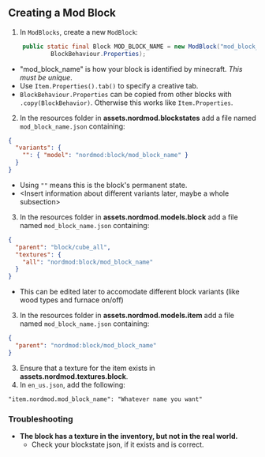 ## Creating a Mod Block
1. In `ModBlocks`, create a new `ModBlock`:
```java
    public static final Block MOD_BLOCK_NAME = new ModBlock("mod_block_name", CreativeTab,
            BlockBehaviour.Properties);
```
* "mod_block_name" is how your block is identified by minecraft. _This must be unique_.
* Use `Item.Properties().tab()` to specify a creative tab.
* `BlockBehaviour.Properties` can be copied from other blocks with `.copy(BlockBehavior)`. Otherwise this works like `Item.Properties`.

2. In the resources folder in **assets.nordmod.blockstates** add a file named `mod_block_name.json` containing:
```json
{
  "variants": {
    "": { "model": "nordmod:block/mod_block_name" }
  }
}
```
* Using `""` means this is the block's permanent state.
* <Insert information about different variants later, maybe a whole subsection>

3. In the resources folder in **assets.nordmod.models.block** add a file named `mod_block_name.json` containing:
```json
{
  "parent": "block/cube_all",
  "textures": {
    "all": "nordmod:block/mod_block_name"
  }
}
```
* This can be edited later to accomodate different block variants (like wood types and furnace on/off)

3. In the resources folder in **assets.nordmod.models.item** add a file named `mod_block_name.json` containing:
```json
{
  "parent": "nordmod:block/mod_block_name"
}
```
3. Ensure that a texture for the item exists in **assets.nordmod.textures.block**.
4. In `en_us.json`, add the following:
```
"item.nordmod.mod_block_name": "Whatever name you want"
```

### Troubleshooting
* **The block has a texture in the inventory, but not in the real world.**
  * Check your blockstate json, if it exists and is correct.

